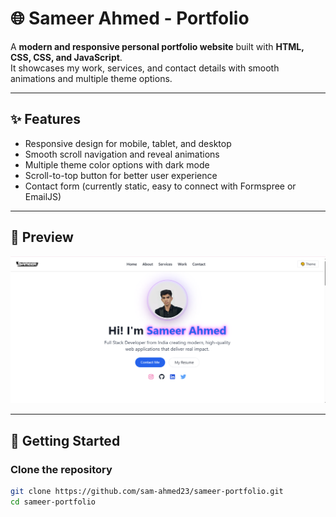 # 🌐 Sameer Ahmed - Portfolio

A **modern and responsive personal portfolio website** built with **HTML, CSS, CSS, and JavaScript**.  
It showcases my work, services, and contact details with smooth animations and multiple theme options.

---

## ✨ Features
- Responsive design for mobile, tablet, and desktop
- Smooth scroll navigation and reveal animations
- Multiple theme color options with dark mode
- Scroll-to-top button for better user experience
- Contact form (currently static, easy to connect with Formspree or EmailJS)

---
## 📸 Preview
![Portfolio Preview](./images/sam1.png)

---

## 🚀 Getting Started

### Clone the repository
```bash
git clone https://github.com/sam-ahmed23/sameer-portfolio.git
cd sameer-portfolio

